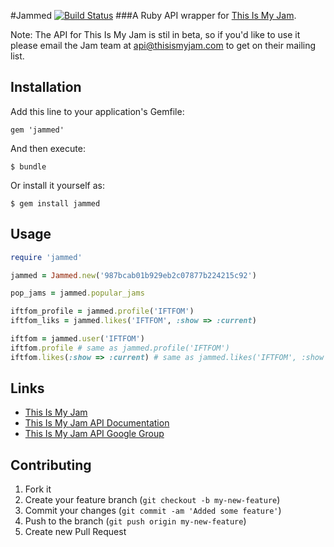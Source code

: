 #Jammed [![Build Status](https://secure.travis-ci.org/seanslerner/Jammed.png?branch=master)](http://travis-ci.org/seanslerner/Jammed)
###A Ruby API wrapper for [This Is My Jam](http://www.thisismyjam.com/).

Note: The API for This Is My Jam is stil in beta, so if you'd like to use it please email the Jam team at api@thisismyjam.com to get on their mailing list.

## Installation

Add this line to your application's Gemfile:

    gem 'jammed'

And then execute:

    $ bundle

Or install it yourself as:

    $ gem install jammed

## Usage

```ruby
require 'jammed'

jammed = Jammed.new('987bcab01b929eb2c07877b224215c92')

pop_jams = jammed.popular_jams

iftfom_profile = jammed.profile('IFTFOM')
iftfom_liks = jammed.likes('IFTFOM', :show => :current)

iftfom = jammed.user('IFTFOM')
iftfom.profile # same as jammed.profile('IFTFOM')
iftfom.likes(:show => :current) # same as jammed.likes('IFTFOM', :show => :current)
```

## Links

* [This Is My Jam](http://www.thisismyjam.com/)
* [This Is My Jam API Documentation](http://www.thisismyjam.com/developers)
* [This Is My Jam API Google Group](https://groups.google.com/forum/?fromgroups#!forum/thisismyapi)

## Contributing

1. Fork it
2. Create your feature branch (`git checkout -b my-new-feature`)
3. Commit your changes (`git commit -am 'Added some feature'`)
4. Push to the branch (`git push origin my-new-feature`)
5. Create new Pull Request
